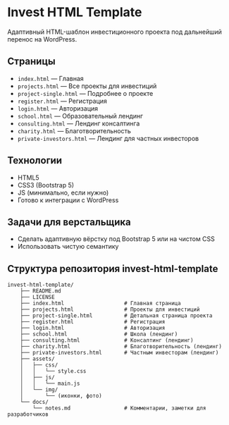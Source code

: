 # Invest HTML Template

Адаптивный HTML-шаблон инвестиционного проекта под дальнейший перенос на WordPress.

## Страницы

- `index.html` — Главная
- `projects.html` — Все проекты для инвестиций
- `project-single.html` — Подробнее о проекте
- `register.html` — Регистрация
- `login.html` — Авторизация
- `school.html` — Образовательный лендинг
- `consulting.html` — Лендинг консалтинга
- `charity.html` — Благотворительность
- `private-investors.html` — Лендинг для частных инвесторов

## Технологии

- HTML5
- CSS3 (Bootstrap 5)
- JS (минимально, если нужно)
- Готово к интеграции с WordPress

## Задачи для верстальщика

- Сделать адаптивную вёрстку под Bootstrap 5 или на чистом CSS
- Использовать чистую семантику

## Структура репозитория invest-html-template

```
invest-html-template/
	├── README.md
	├── LICENSE
	├── index.html                   # Главная страница
	├── projects.html                # Проекты для инвестиций
	├── project-single.html          # Детальная страница проекта
	├── register.html                # Регистрация
	├── login.html                   # Авторизация
	├── school.html                  # Школа (лендинг)
	├── consulting.html              # Консалтинг (лендинг)
	├── charity.html                 # Благотворительность (лендинг)
	├── private-investors.html       # Частным инвесторам (лендинг)
	├── assets/
	│	├── css/
	│	│	└── style.css
	│	├── js/
	│	│	└── main.js
	│	└── img/
	│		└── (иконки, фото)
	└── docs/
		└── notes.md                 # Комментарии, заметки для разработчиков
```
